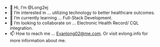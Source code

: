 - 👋 Hi, I’m @Long2ej
- 👀 I’m interested in ... utilizing technology to better healthcare outcomes.
- 🌱 I’m currently learning ... Full-Stack Development.
- 💞️ I’m looking to collaborate on ... Electronic Health Record/ CQL integration.
- 📫 How to reach me ... Evanlong02@me.com. Or visit evlong.info for more information about me.

<!---
Long2ej/Long2ej is a ✨ special ✨ repository because its `README.md` (this file) appears on your GitHub profile.
You can click the Preview link to take a look at your changes.
--->
